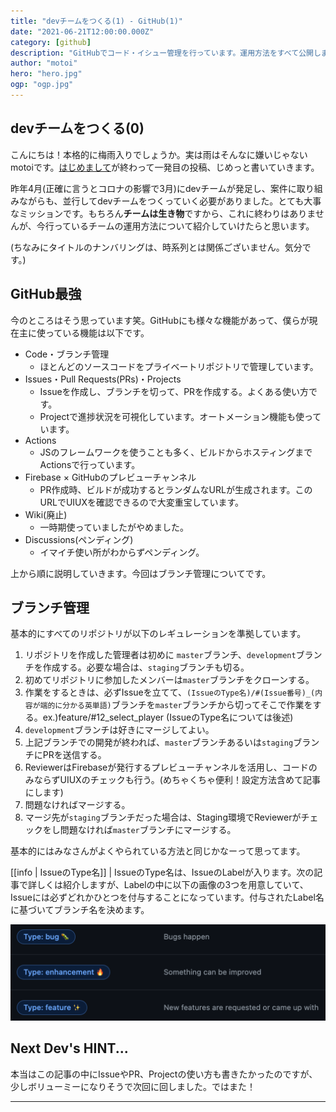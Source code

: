 ```yaml
---
title: "devチームをつくる(1) - GitHub(1)"
date: "2021-06-21T12:00:00.000Z"
category: [github]
description: "GitHubでコード・イシュー管理を行っています。運用方法をすべて公開します。"
author: "motoi"
hero: "hero.jpg"
ogp: "ogp.jpg"
---
```


## devチームをつくる(0)
こんにちは！本格的に梅雨入りでしょうか。実は雨はそんなに嫌いじゃないmotoiです。[はじめまして](https://dev.plus-class.jp/hello-world/)が終わって一発目の投稿、じめっと書いていきます。

昨年4月(正確に言うとコロナの影響で3月)にdevチームが発足し、案件に取り組みながらも、並行してdevチームをつくっていく必要がありました。とても大事なミッションです。もちろん**チームは生き物**ですから、これに終わりはありませんが、今行っているチームの運用方法について紹介していけたらと思います。

(ちなみにタイトルのナンバリングは、時系列とは関係ございません。気分です。)

## GitHub最強
今のところはそう思っています笑。GitHubにも様々な機能があって、僕らが現在主に使っている機能は以下です。

- Code・ブランチ管理
  - ほとんどのソースコードをプライベートリポジトリで管理しています。
- Issues・Pull Requests(PRs)・Projects
  - Issueを作成し、ブランチを切って、PRを作成する。よくある使い方です。
  - Projectで進捗状況を可視化しています。オートメーション機能も使っています。
- Actions
  - JSのフレームワークを使うことも多く、ビルドからホスティングまでActionsで行っています。
- Firebase × GitHubのプレビューチャンネル
  - PR作成時、ビルドが成功するとランダムなURLが生成されます。このURLでUIUXを確認できるので大変重宝しています。
- Wiki(廃止)
  - 一時期使っていましたがやめました。
- Discussions(ペンディング)
  - イマイチ使い所がわからずペンディング。

上から順に説明していきます。今回はブランチ管理についてです。

## ブランチ管理
基本的にすべてのリポジトリが以下のレギュレーションを準拠しています。

1. リポジトリを作成した管理者は初めに `master`ブランチ、`development`ブランチを作成する。必要な場合は、`staging`ブランチも切る。
2. 初めてリポジトリに参加したメンバーは`master`ブランチをクローンする。
3. 作業をするときは、必ずIssueを立てて、`(IssueのType名)/#(Issue番号)_(内容が端的に分かる英単語)`ブランチを`master`ブランチから切ってそこで作業をする。ex.)feature/#12_select_player (IssueのType名については後述)
4. `development`ブランチは好きにマージしてよい。
5. 上記ブランチでの開発が終われば、`master`ブランチあるいは`staging`ブランチにPRを送信する。
6. ReviewerはFirebaseが発行するプレビューチャンネルを活用し、コードのみならずUIUXのチェックも行う。(めちゃくちゃ便利！設定方法含めて記事にします)
7. 問題なければマージする。
8. マージ先が`staging`ブランチだった場合は、Staging環境でReviewerがチェックをし問題なければ`master`ブランチにマージする。

基本的にはみなさんがよくやられている方法と同じかなーって思ってます。

[[info | IssueのType名]]
| IssueのType名は、IssueのLabelが入ります。次の記事で詳しくは紹介しますが、Labelの中に以下の画像の3つを用意していて、Issueには必ずどれかひとつを付与することになっています。付与されたLabel名に基づいてブランチ名を決めます。

![image](type_labels.png)

## Next Dev's HINT...
本当はこの記事の中にIssueやPR、Projectの使い方も書きたかったのですが、少しボリューミーになりそうで次回に回しました。ではまた！





---
